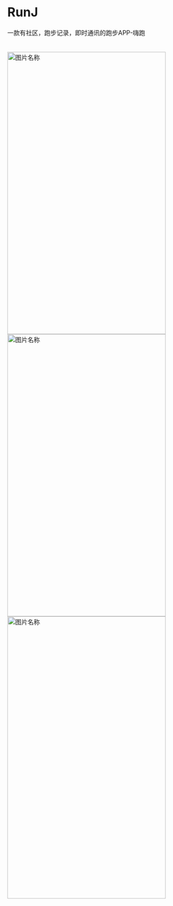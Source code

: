 # RunJ
一款有社区，跑步记录，即时通讯的跑步APP-嗨跑
<br/>
<br/>
<br/>
<img src="https://github.com/rentalphang/RunJ/blob/master/app/src/main/screenshots/device-2017-01-02-004904.png" width = "360" height = "640" alt="图片名称" />
<img src="https://github.com/rentalphang/RunJ/blob/master/app/src/main/screenshots/device-2017-01-02-010443.png" width = "360" height = "640" alt="图片名称"  />
<img src="https://github.com/rentalphang/RunJ/blob/master/app/src/main/screenshots/device-2017-01-02-010635.png" width = "360" height = "640" alt="图片名称" />

